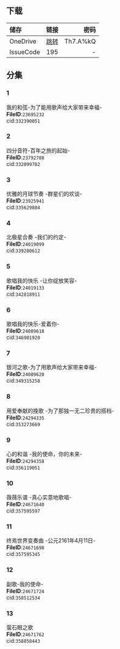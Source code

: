 ## 下载

储存 | 链接 | 密码
:----------- | :-----------: | -----------:
 OneDrive | [跳转](https://xrzcloud-my.sharepoint.com/:f:/g/personal/xrz_xrzyun_ml/EnKe47XEu41Aj75Wfdibn-UBbmpQ-dKuS9IAyR2-YK35IA?e=y8z21W) | Th7.A%kQ
 IssueCode | 195 | -

## 分集
### 1
我的和弦-为了能用歌声给大家带来幸福-  
**FileID**:`23695232`  
cid:`332390051`  
### 2
四分音符-百年之旅的起始-  
**FileID**:`23792788`  
cid:`332099782`  
### 3
优雅的月球节奏 -群星们的欢谈-  
**FileID**:`23925941`  
cid:`335629884`  
### 4
北极星合奏 -我们的约定-  
**FileID**:`24019099`  
cid:`339280612`  
### 5
歌唱我的快乐 -让你绽放笑容-  
**FileID**:`24019133`  
cid:`342818911`  
### 6
歌唱我的快乐-爱着你-  
**FileID**:`24089618`  
cid:`346901920`  
### 7
银河之歌-为了用歌声给大家带来幸福-  
**FileID**:`24089620`  
cid:`349315258`  
### 8
用爱奉献的挽歌 -为了那独一无二珍贵的搭档-  
**FileID**:`24294335`  
cid:`353273669`  
### 9
心的和谐 -我的使命，你的未来-  
**FileID**:`24294358`  
cid:`356119051`  
### 10
薇薇乐谱 -真心实意地歌唱-  
**FileID**:`24671640`  
cid:`357595597`  
### 11
终焉世界变奏曲 -公元2161年4月11日-  
**FileID**:`24671698`  
cid:`357595345`  
### 12
副歌-我的使命-  
**FileID**:`24671724`  
cid:`358512534`  
### 13
萤石眼之歌  
**FileID**:`24671762`  
cid:`358858443`  
